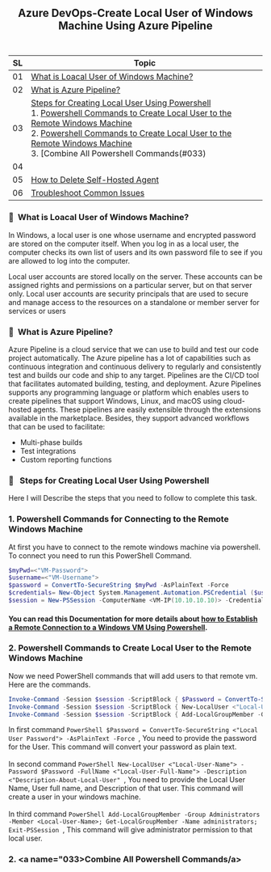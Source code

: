 ## <p align=center>Azure DevOps-Create Local User of Windows Machine Using Azure Pipeline <br> <br> </p>
| **SL** | **Topic** |
| --- | --- |
| 01 | [What is Loacal User of Windows Machine?](#01) |
| 02 | [What is Azure Pipeline?](#02) |
| 03 | [Steps for Creating Local User Using Powershell](#03)<br> 1. [Powershell Commands to Create Local User to the Remote Windows Machine](#031)<br> 2. [Powershell Commands to Create Local User to the Remote Windows Machine](#032) <br> 3. [Combine All Powershell Commands(#033)
| 04 | [](#04) |
| 05 | [How to Delete Self-Hosted Agent](#05) |
| 06 | [Troubleshoot Common Issues](#06) |

### <a name="01">:diamond_shape_with_a_dot_inside: &nbsp;What is Loacal User of Windows Machine?</a>
In Windows, a local user is one whose username and encrypted password are stored on the computer itself. When you log in as a local user, the computer checks its own list of users and its own password file to see if you are allowed to log into the computer.

Local user accounts are stored locally on the server. These accounts can be assigned rights and permissions on a particular server, but on that server only. Local user accounts are security principals that are used to secure and manage access to the resources on a standalone or member server for services or users

### <a name="02">:diamond_shape_with_a_dot_inside: &nbsp;What is Azure Pipeline?</a>
Azure Pipeline is a cloud service that we can use to build and test our code project automatically. The Azure pipeline has a lot of capabilities such as continuous integration and continuous delivery to regularly and consistently test and builds our code and ship to any target.
Pipelines are the CI/CD tool that facilitates automated building, testing, and deployment. Azure Pipelines supports any programming language or platform which enables users to create pipelines that support Windows, Linux, and macOS using cloud-hosted agents.
These pipelines are easily extensible through the extensions available in the marketplace. Besides, they support advanced workflows that can be used to facilitate:
- Multi-phase builds
- Test integrations
- Custom reporting functions

### <a name="03">:diamond_shape_with_a_dot_inside: &nbsp; Steps for Creating Local User Using Powershell</a>
Here I will Describe the steps that you need to follow to complete this task.

### 1. <a name="031">Powershell Commands for Connecting to the Remote Windows Machine</a>
At first you have to connect to the remote windows machine via powershell. To connect you need to run this PowerShell Command.

```PowerShell
$myPwd=<"VM-Password">
$username=<"VM-Username">
$password = ConvertTo-SecureString $myPwd -AsPlainText -Force 
$credentials= New-Object System.Management.Automation.PSCredential ($username, $password)
$session = New-PSSession -ComputerName <VM-IP(10.10.10.10)> -Credential $credentials
```

#### You can read this Documentation for more details about [how to Establish a Remote Connection to a Windows VM Using Powershell](https://github.com/Shadikul-Islam/Microsoft-Based-Projects/blob/master/Remote-Connection-Windows-VM-Powershell/Documentation.md).

### 2. <a name="032">Powershell Commands to Create Local User to the Remote Windows Machine</a>
Now we need PowerShell commands that will add users to that remote vm. Here are the commands.

```PowerShell
Invoke-Command -Session $session -ScriptBlock { $Password = ConvertTo-SecureString <"Local User Password"> -AsPlainText -Force }
Invoke-Command -Session $session -ScriptBlock { New-LocalUser <"Local-User-Name"> -Password $Password -FullName <"Local-User-Full-Name"> -Description <"Description-About-Local-User" }
Invoke-Command -Session $session -ScriptBlock { Add-LocalGroupMember -Group Administrators -Member <Local-User-Name>; Get-LocalGroupMember -Name administrators; Exit-PSSession }
```

In first command ```PowerShell $Password = ConvertTo-SecureString <"Local User Password"> -AsPlainText -Force ```, You need to provide the password for the User. This command will convert your password as plain text.
<br><br>In second command ```PowerShell New-LocalUser <"Local-User-Name"> -Password $Password -FullName <"Local-User-Full-Name"> -Description <"Description-About-Local-User" ```, You need to provide the Local User Name, User full name, and Description of that user. This command will create a user in your windows machine.
<br><br>In third command ```PowerShell Add-LocalGroupMember -Group Administrators -Member <Local-User-Name>; Get-LocalGroupMember -Name administrators; Exit-PSSession ```, This command will give administrator permission to that local user.

### 2. <a name="033>Combine All Powershell Commands/a>
